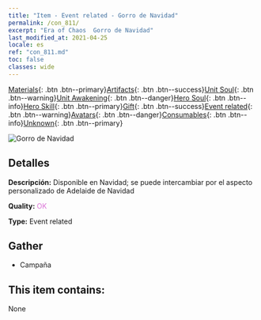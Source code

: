 ```yaml
---
title: "Item - Event related - Gorro de Navidad"
permalink: /con_811/
excerpt: "Era of Chaos  Gorro de Navidad"
last_modified_at: 2021-04-25
locale: es
ref: "con_811.md"
toc: false
classes: wide
---
```

 [Materials](/ItemsES/){: .btn .btn--primary}[Artifacts](/ItemsES/Artifacts/){: .btn .btn--success}[Unit Soul](/ItemsES/UnitSoul/){: .btn .btn--warning}[Unit Awakening](/ItemsES/UnitAwakening/){: .btn .btn--danger}[Hero Soul](/ItemsES/HeroSoul/){: .btn .btn--info}[Hero Skill](/ItemsES/HeroSkill/){: .btn .btn--primary}[Gift](/ItemsES/Gift/){: .btn .btn--success}[Event related](/ItemsES/Events/){: .btn .btn--warning}[Avatars](/ItemsES/Avatars/){: .btn .btn--danger}[Consumables](/ItemsES/Consumables/){: .btn .btn--info}[Unknown](/ItemsES/Unknown/){: .btn .btn--primary}

 ![Gorro de Navidad](/images/t/i_3069.png)

## Detalles
 **Descripción:** Disponible en Navidad; se puede intercambiar por el aspecto personalizado de Adelaide de Navidad

 **Quality:** <span style="color: #DA70D6">OK</span>

 **Type:** Event related

## Gather

*    Campaña 

## This item contains:

  None

